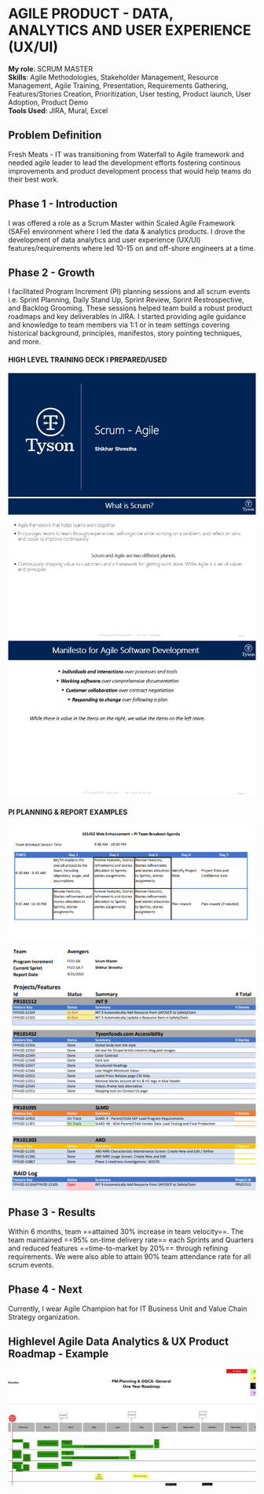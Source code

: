 # AGILE PRODUCT - DATA, ANALYTICS AND USER EXPERIENCE (UX/UI)

**My role**: SCRUM MASTER \
**Skills**: Agile Methodologies, Stakeholder Management, Resource Management, Agile Training, Presentation, Requirements Gathering, Features/Stories Creation, Prioritization, User testing, Product launch, User Adoption, Product Demo\
**Tools Used**: JIRA, Mural, Excel

## Problem Definition
Fresh Meats - IT was transitioning from Waterfall to Agile framework and needed agile leader to lead the development efforts fostering continous improvements and product development process that would help teams do their best work. 

## Phase 1 - Introduction
I was offered a role as a Scrum Master within Scaled Agile Framework (SAFe) environment where I led the data & analytics products. I drove the development of data analytics and user experience (UX/UI) features/requirements where led 10-15 on and off-shore engineers at a time. 

## Phase 2 - Growth
I facilitated Program Increment (PI) planning sessions and all scrum events i.e. Sprint Planning, Daily Stand Up, Sprint Review, Sprint Restrospective, and Backlog Grooming. These sessions helped team build a robust product roadmaps and key deliverables in JIRA. I started providing agile guidance and knowledge to team members via 1:1 or in team settings covering historical background, principles, manifestos, story pointing techniques, and more. <br />
#### HIGH LEVEL TRAINING DECK I PREPARED/USED
![TrainingDeck](assets/AgileScrumIntro.png)
![TrainingDeck](assets/AboutScrum.png)
![TrainingDeck](assets/AgileManifesto.png)

#### PI PLANNING & REPORT EXAMPLES
![PI Planning](assets/PITeamBreakOut.png)

![PI Status Report](assets/PIStatusReport.png)

## Phase 3 - Results
Within 6 months, team ==attained 30% increase in team velocity==. The team maintained ==95% on-time delivery rate== each Sprints and Quarters and reduced features ==time-to-market by 20%== through refining requirements. We were also able to attain 90% team attendance rate for all scrum events.

## Phase 4 - Next
Currently, I wear Agile Champion hat for IT Business Unit and Value Chain Strategy organization.

## Highlevel Agile Data Analytics & UX Product Roadmap - Example
![Agile Product Roadmap](assets/HighLevelAgileProductRoadmap.png)












 
